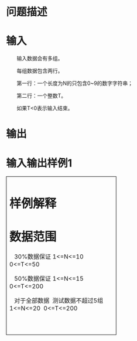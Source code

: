

# 问题描述



# 输入


<p style="text-indent:21.75pt;">
	<span style="font-family:宋体;">输入数据会有多组。</span><span></span> 
</p>
<p style="text-indent:21.75pt;">
	<span style="font-family:宋体;">每组数据包含两行。</span><span></span> 
</p>
<p style="text-indent:21.75pt;">
	<span style="font-family:宋体;">第一行：一个长度为</span><span>N</span><span style="font-family:宋体;">的只包含</span><span>0~9</span><span style="font-family:宋体;">的数字字符串；</span><span></span> 
</p>
<p style="text-indent:21.75pt;">
	<span style="font-family:宋体;">第二行：一个整数</span><span>T</span><span style="font-family:宋体;">。</span><span></span> 
</p>
<p style="text-indent:21.75pt;">
	<span style="font-family:宋体;">如果</span><span>T&lt;0</span><span style="font-family:宋体;">表示输入结束。</span><span></span> 
</p>

# 输出



# 输入输出样例</span><span>1</span><span style="font-family:宋体;">


<table style="border-collapse:collapse;border:none;" border="1" cellpadding="0" cellspacing="0">
	<tbody>
		<tr>
			<td style="border:solid windowtext 1.0pt;" valign="top" width="283">
				
# 样例解释



# 数据范围


<p>
	<span><span>   </span>30%</span><span style="font-family:宋体;">数据保证</span><span> 1&lt;=N&lt;=10<span>  </span>0&lt;=T&lt;=50</span> 
</p>
<p>
	<span><span>  </span><span> </span>50%</span><span style="font-family:宋体;">数据保证</span><span> 1&lt;=N&lt;=15<span>  </span>0&lt;=T&lt;=200</span> 
</p>
<p>
	<span><span>   </span></span><span style="font-family:宋体;">对于全部数据</span><span><span>  </span></span><span style="font-family:宋体;">测试数据不超过</span><span>5</span><span style="font-family:宋体;">组</span><span><span>  </span>1&lt;=N&lt;=20<span>  </span>0&lt;=T&lt;=200</span> 
</p>
<p>
	<span style="font-size:16.0pt;"> </span> 
</p>
